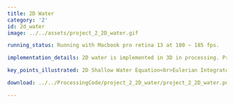 ```yaml
---
title: 2D Water
category: '2'
id: 2d_water
image: ../../assets/project_2_2D_water.gif

running_status: Running with Macbook pro retina 13 at 180 ~ 185 fps.

implementation_details: 2D water is implemented in 3D in processing. Pressing 's' will start and pause the animation. Pressing 'd' will release a water drop at the middle of the water surface. The inital configuration is a function that is based on the position of x and z coordinates.<br>We incountered many problems in this animation. We managed to fix some, however, we lack the time and energy to do something more awesome. One of the problems we faced was transforming the 1D shallow water equation into 2D. We tried many fancy version of the equations, but they did not look good. So we went with a easier way for just considering the 4 points near by and the results were good. Another problem we had and we did not have the time to fix it was when adding lights and fill the quads with color, every will look super bad. The lights are very confused so each cell will either be dark or light. And since we only have a limited number of cells the lights looked like we have mosaic all over the place and it is kind of gross. 

key_points_illustrated: 2D Shallow Water Equation<br>Eulerian Integrator<br>User interactive with system (Keybased control of start, pause and water drop)<br>3D user controlled camera with freedom of zoom, translate and rotate.<br>	Real-time rendering<br>

download: ../../ProcessingCode/project_2_2D_water/project_2_2D_water.pde

---
```

